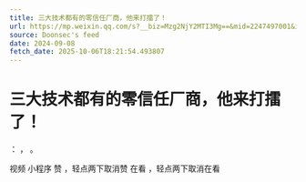 ```yaml
---
title: 三大技术都有的零信任厂商，他来打擂了！
url: https://mp.weixin.qq.com/s?__biz=Mzg2NjY2MTI3Mg==&mid=2247497001&idx=2&sn=e19a592f084b485fa49d5d3b0c10cd4d
source: Doonsec's feed
date: 2024-09-08
fetch_date: 2025-10-06T18:21:54.493807
---
```


# 三大技术都有的零信任厂商，他来打擂了！

：
，
。

视频
小程序
赞
，轻点两下取消赞
在看
，轻点两下取消在看